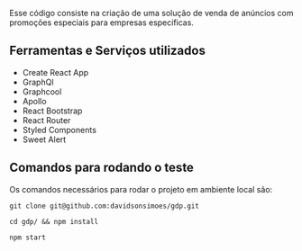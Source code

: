 Esse código consiste na criação de uma solução de venda de anúncios com promoções especiais para empresas específicas.

## Ferramentas e Serviços utilizados

- Create React App
- GraphQl
- Graphcool
- Apollo
- React Bootstrap
- React Router
- Styled Components
- Sweet Alert

## Comandos para rodando o teste

Os comandos necessários para rodar o projeto em ambiente local são:

 `git clone git@github.com:davidsonsimoes/gdp.git`

 `cd gdp/ && npm install`

 `npm start`
